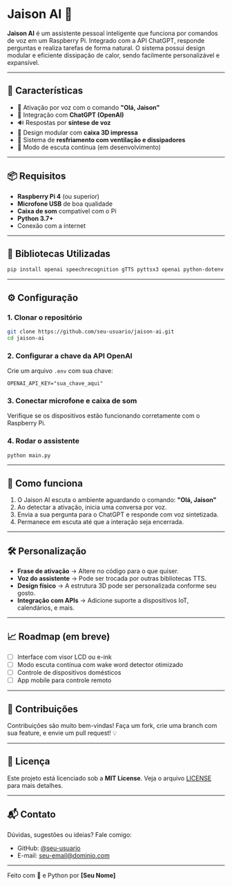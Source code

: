 # Jaison AI 🤖

**Jaison AI** é um assistente pessoal inteligente que funciona por comandos de voz em um Raspberry Pi. Integrado com a API ChatGPT, responde perguntas e realiza tarefas de forma natural. O sistema possui design modular e eficiente dissipação de calor, sendo facilmente personalizável e expansível.

---

## 🚀 Características

- 🎤 Ativação por voz com o comando **"Olá, Jaison"**
- 🧠 Integração com **ChatGPT (OpenAI)**
- 🔊 Respostas por **síntese de voz**
- 🧱 Design modular com **caixa 3D impressa**
- 💨 Sistema de **resfriamento com ventilação e dissipadores**
- 🔁 Modo de escuta contínua (em desenvolvimento)

---

## 📦 Requisitos

- **Raspberry Pi 4** (ou superior)
- **Microfone USB** de boa qualidade
- **Caixa de som** compatível com o Pi
- **Python 3.7+**
- Conexão com a internet

---

## 🧰 Bibliotecas Utilizadas

```bash
pip install openai speechrecognition gTTS pyttsx3 openai python-dotenv
```

---

## ⚙️ Configuração

### 1. Clonar o repositório

```bash
git clone https://github.com/seu-usuario/jaison-ai.git
cd jaison-ai
```

### 2. Configurar a chave da API OpenAI

Crie um arquivo `.env` com sua chave:

```env
OPENAI_API_KEY="sua_chave_aqui"
```

### 3. Conectar microfone e caixa de som

Verifique se os dispositivos estão funcionando corretamente com o Raspberry Pi.

### 4. Rodar o assistente

```bash
python main.py
```

---

## 💬 Como funciona

1. O Jaison AI escuta o ambiente aguardando o comando: **"Olá, Jaison"**
2. Ao detectar a ativação, inicia uma conversa por voz.
3. Envia a sua pergunta para o ChatGPT e responde com voz sintetizada.
4. Permanece em escuta até que a interação seja encerrada.

---

## 🛠️ Personalização

- **Frase de ativação** → Altere no código para o que quiser.
- **Voz do assistente** → Pode ser trocada por outras bibliotecas TTS.
- **Design físico** → A estrutura 3D pode ser personalizada conforme seu gosto.
- **Integração com APIs** → Adicione suporte a dispositivos IoT, calendários, e mais.

---

## 📈 Roadmap (em breve)

- [ ] Interface com visor LCD ou e-ink
- [ ] Modo escuta contínua com wake word detector otimizado
- [ ] Controle de dispositivos domésticos
- [ ] App mobile para controle remoto

---

## 🤝 Contribuições

Contribuições são muito bem-vindas! Faça um fork, crie uma branch com sua feature, e envie um pull request! 💡

---

## 📄 Licença

Este projeto está licenciado sob a **MIT License**. Veja o arquivo [LICENSE](LICENSE) para mais detalhes.

---

## 📬 Contato

Dúvidas, sugestões ou ideias? Fale comigo:

- GitHub: [@seu-usuario](https://github.com/seu-usuario)
- E-mail: seu-email@dominio.com

---

Feito com 💙 e Python por **[Seu Nome]**
